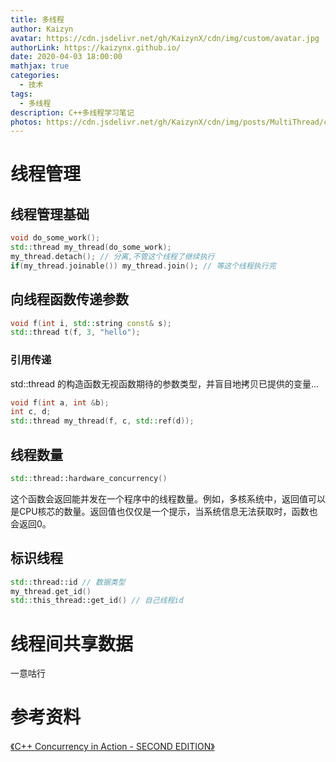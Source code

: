 ```yaml
---
title: 多线程
author: Kaizyn
avatar: https://cdn.jsdelivr.net/gh/KaizynX/cdn/img/custom/avatar.jpg
authorLink: https://kaizynx.github.io/
date: 2020-04-03 18:00:00
mathjax: true
categories:
  - 技术
tags:
  - 多线程
description: C++多线程学习笔记
photos: https://cdn.jsdelivr.net/gh/KaizynX/cdn/img/posts/MultiThread/cover.jpg 
---
```

# 线程管理
## 线程管理基础
```cpp
void do_some_work();
std::thread my_thread(do_some_work);
my_thread.detach(); // 分离,不管这个线程了继续执行
if(my_thread.joinable()) my_thread.join(); // 等这个线程执行完
```
## 向线程函数传递参数
```cpp
void f(int i, std::string const& s);
std::thread t(f, 3, "hello");
```
### 引用传递
std::thread 的构造函数无视函数期待的参数类型，并盲目地拷贝已提供的变量...
```cpp
void f(int a, int &b);
int c, d;
std::thread my_thread(f, c, std::ref(d));
```
## 线程数量

```cpp
std::thread::hardware_concurrency()
```
这个函数会返回能并发在一个程序中的线程数量。例如，多核系统中，返回值可以是CPU核芯的数量。返回值也仅仅是一个提示，当系统信息无法获取时，函数也会返回0。

## 标识线程
```cpp
std::thread::id // 数据类型
my_thread.get_id()
std::this_thread::get_id() // 自己线程id
```
# 线程间共享数据

一意咕行

# 参考资料
[《C++ Concurrency in Action - SECOND EDITION》](https://github.com/xiaoweiChen/CPP-Concurrency-In-Action-2ed-2019)